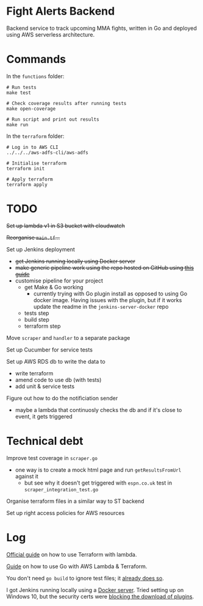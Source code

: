 # Fight Alerts Backend

Backend service to track upcoming MMA fights, written in Go and deployed using AWS serverless architecture.

# Commands

In the `functions` folder:

```
# Run tests
make test

# Check coverage results after running tests
make open-coverage

# Run script and print out results
make run
```

In the `terraform` folder:

```
# Log in to AWS CLI
../../../aws-adfs-cli/aws-adfs

# Initialise terraform
terraform init

# Apply terraform
terraform apply
```

# TODO

~~Set up lambda v1 in S3 bucket with cloudwatch~~

~~Reorganise `main.tf`...~~

Set up Jenkins deployment
- ~~get Jenkins running locally using Docker server~~
- ~~make generic pipeline work using the repo hosted on GitHub using [this guide](https://www.jenkins.io/doc/pipeline/tour/hello-world/#examples)~~
- customise pipeline for your project
  - get Make & Go working
    - currently trying with Go plugin install as opposed to using Go docker image. Having issues with the plugin, but if it works update the readme in the `jenkins-server-docker` repo
  - tests step
  - build step
  - terraform step

Move `scraper` and `handler` to a separate package

Set up Cucumber for service tests

Set up AWS RDS db to write the data to
- write terraform
- amend code to use db (with tests)
- add unit & service tests

Figure out how to do the notificiation sender
- maybe a lambda that continuosly checks the db and if it's close to event, it gets triggered

# Technical debt

Improve test coverage in `scraper.go`
- one way is to create a mock html page and run `getResultsFromUrl` against it
    - but see why it doesn't get triggered with `espn.co.uk` test in `scraper_integration_test.go`

Organise terraform files in a similar way to ST backend

Set up right access policies for AWS resources

# Log

[Official guide](https://learn.hashicorp.com/tutorials/terraform/lambda-api-gateway) on how to use Terraform with lambda.

[Guide]((https://levelup.gitconnected.com/setup-your-go-lambda-and-deploy-with-terraform-9105bda2bd18)) on how to use Go with AWS Lambda & Terraform.

You don't need `go build` to ignore test files; it [already does so](https://stackoverflow.com/a/65844817/7874516).

I got Jenkins running locally using a [Docker server](https://www.jenkins.io/doc/book/installing/docker/). Tried setting up on Windows 10, but the security certs were [blocking the download of plugins](https://stackoverflow.com/questions/24563694/jenkins-unable-to-find-valid-certification-path-to-requested-target-error-whil#:~:text=That%20error%20is%20a%20common,is%20a%20Self-Signed%20Certificate).